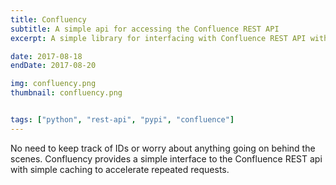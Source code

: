 ```yaml
---
title: Confluency
subtitle: A simple api for accessing the Confluence REST API
excerpt: A simple library for interfacing with Confluence REST API with caching for repeated requests.

date: 2017-08-18
endDate: 2017-08-20

img: confluency.png
thumbnail: confluency.png


tags: ["python", "rest-api", "pypi", "confluence"]
---
```

No need to keep track of IDs or worry about anything going on behind the scenes. Confluency provides a simple interface to the Confluence REST api with simple caching to accelerate repeated requests.